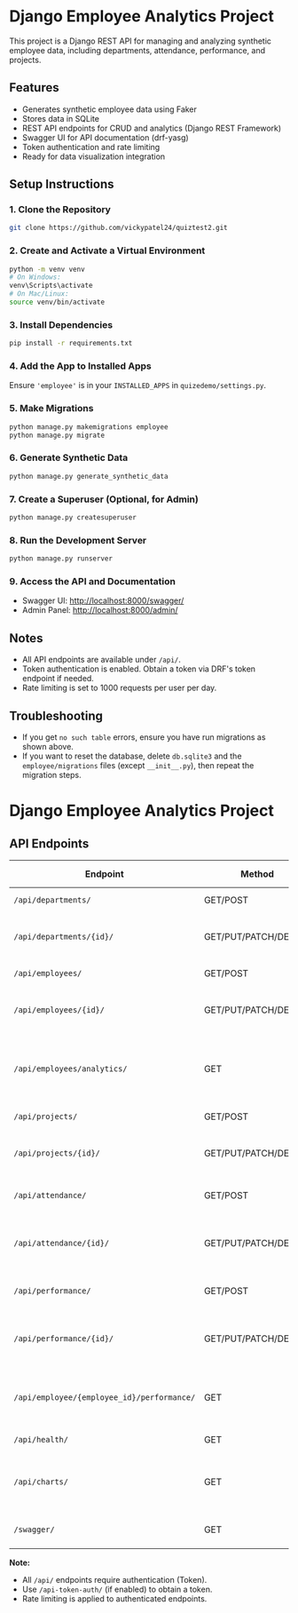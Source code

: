 # Django Employee Analytics Project

This project is a Django REST API for managing and analyzing synthetic employee data, including departments, attendance, performance, and projects.

## Features

- Generates synthetic employee data using Faker
- Stores data in SQLite
- REST API endpoints for CRUD and analytics (Django REST Framework)
- Swagger UI for API documentation (drf-yasg)
- Token authentication and rate limiting
- Ready for data visualization integration

## Setup Instructions

### 1. Clone the Repository

```sh
git clone https://github.com/vickypatel24/quiztest2.git
```

### 2. Create and Activate a Virtual Environment

```sh
python -m venv venv
# On Windows:
venv\Scripts\activate
# On Mac/Linux:
source venv/bin/activate
```

### 3. Install Dependencies

```sh
pip install -r requirements.txt
```

### 4. Add the App to Installed Apps

Ensure `'employee'` is in your `INSTALLED_APPS` in `quizedemo/settings.py`.

### 5. Make Migrations

```sh
python manage.py makemigrations employee
python manage.py migrate
```

### 6. Generate Synthetic Data

```sh
python manage.py generate_synthetic_data
```

### 7. Create a Superuser (Optional, for Admin)

```sh
python manage.py createsuperuser
```

### 8. Run the Development Server

```sh
python manage.py runserver
```

### 9. Access the API and Documentation

- Swagger UI: [http://localhost:8000/swagger/](http://localhost:8000/swagger/)
- Admin Panel: [http://localhost:8000/admin/](http://localhost:8000/admin/)

## Notes

- All API endpoints are available under `/api/`.
- Token authentication is enabled. Obtain a token via DRF's token endpoint if needed.
- Rate limiting is set to 1000 requests per user per day.

## Troubleshooting

- If you get `no such table` errors, ensure you have run migrations as shown above.
- If you want to reset the database, delete `db.sqlite3` and the `employee/migrations` files (except `__init__.py`), then repeat the migration steps.

# Django Employee Analytics Project

## API Endpoints

| Endpoint                                   | Method               | Description                                              | Auth Required |
| ------------------------------------------ | -------------------- | -------------------------------------------------------- | ------------- |
| `/api/departments/`                        | GET/POST             | List or create departments                               | Yes           |
| `/api/departments/{id}/`                   | GET/PUT/PATCH/DELETE | Retrieve, update, or delete a department                 | Yes           |
| `/api/employees/`                          | GET/POST             | List or create employees                                 | Yes           |
| `/api/employees/{id}/`                     | GET/PUT/PATCH/DELETE | Retrieve, update, or delete an employee                  | Yes           |
| `/api/employees/analytics/`                | GET                  | Employee analytics (average salary, count by department) | Yes           |
| `/api/projects/`                           | GET/POST             | List or create projects                                  | Yes           |
| `/api/projects/{id}/`                      | GET/PUT/PATCH/DELETE | Retrieve, update, or delete a project                    | Yes           |
| `/api/attendance/`                         | GET/POST             | List or create attendance records                        | Yes           |
| `/api/attendance/{id}/`                    | GET/PUT/PATCH/DELETE | Retrieve, update, or delete an attendance record         | Yes           |
| `/api/performance/`                        | GET/POST             | List or create performance records                       | Yes           |
| `/api/performance/{id}/`                   | GET/PUT/PATCH/DELETE | Retrieve, update, or delete a performance record         | Yes           |
| `/api/employee/{employee_id}/performance/` | GET                  | List performance records for a specific employee         | Yes           |
| `/api/health/`                             | GET                  | Health check endpoint                                    | No            |
| `/api/charts/`                             | GET                  | View employee analytics chart (HTML, Chart.js)           | No            |
| `/swagger/`                                | GET                  | Swagger UI API documentation                             | No            |

**Note:**

- All `/api/` endpoints require authentication (Token).
- Use `/api-token-auth/` (if enabled) to obtain a token.
- Rate limiting is applied to authenticated endpoints.
